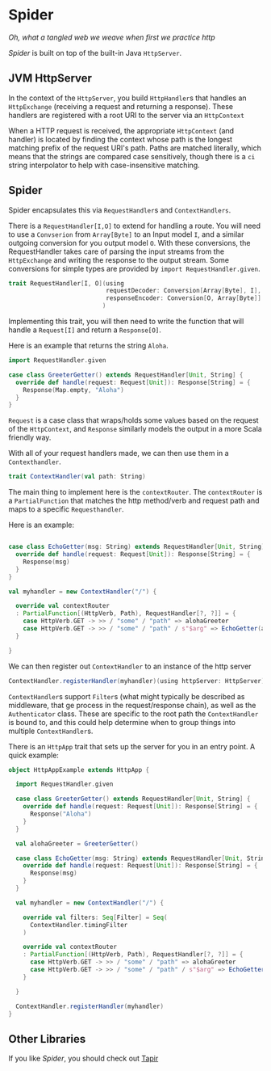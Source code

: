 # Spider

*Oh, what a tangled web we weave when first we practice http*

*Spider* is built on top of the built-in Java `HttpServer`.

## JVM HttpServer

In the context of the `HttpServer`, you build `HttpHandler`s that handles an `HttpExchange` (receiving a request and
returning a response). These handlers are registered with a root URI to the server via an `HttpContext`

When a HTTP request is received, the appropriate `HttpContext` (and handler) is located by finding the context whose
path is the longest matching prefix of the request URI's path. Paths are matched literally, which means that the strings
are compared case sensitively, though there is a `ci` string interpolator to help with case-insensitive matching.

## Spider

Spider encapsulates this via `RequestHandler`s and `ContextHandlers`.

There is a `RequestHandler[I,O]` to extend for handling a route. You will need to use a `Convserion` from `Array[Byte]`
to an Input model `I`, and a similar outgoing conversion for you output model `O`. With these conversions, the
RequestHandler takes care of parsing the input streams from the `HttpExchange` and writing the response to the output
stream. Some conversions for simple types are provided by `import RequestHandler.given`.

```scala 3
trait RequestHandler[I, O](using
                           requestDecoder: Conversion[Array[Byte], I],
                           responseEncoder: Conversion[O, Array[Byte]]
                          )
```

Implementing this trait, you will then need to write the function that will handle a `Request[I]` and return a
`Response[O]`.

Here is an example that returns the string `Aloha`.

```scala 3
import RequestHandler.given

case class GreeterGetter() extends RequestHandler[Unit, String] {
  override def handle(request: Request[Unit]): Response[String] = {
    Response(Map.empty, "Aloha")
  }
}
```

`Request` is a case class that wraps/holds some values based on the request of the `HttpContext`, and `Response`
similarly models the output in a more Scala friendly way.

With all of your request handlers made, we can then use them in a `Contexthandler`.

```scala 3
trait ContextHandler(val path: String) 
```

The main thing to implement here is the `contextRouter`. The `contextRouter` is a `PartialFunction` that matches the
http method/verb and request path and maps to a specific `Requesthandler`.

Here is an example:

```scala 3

case class EchoGetter(msg: String) extends RequestHandler[Unit, String] {
  override def handle(request: Request[Unit]): Response[String] = {
    Response(msg)
  }
}

val myhandler = new ContextHandler("/") {

  override val contextRouter
  : PartialFunction[(HttpVerb, Path), RequestHandler[?, ?]] = {
    case HttpVerb.GET -> >> / "some" / "path" => alohaGreeter
    case HttpVerb.GET -> >> / "some" / "path" / s"$arg" => EchoGetter(arg)
  }

}
```

We can then register out `ContextHandler` to an instance of the http server

```scala 3
ContextHandler.registerHandler(myhandler)(using httpServer: HttpServer)
```

`ContextHandler`s support `Filter`s (what might typically be described as middleware, that ge process in the
request/response chain), as well as the `Authenticator` class. These are specific to the root path the `ContextHandler`
is bound to, and this could help determine when to group things into multiple `ContextHandler`s.

There is an `HttpApp` trait that sets up the server for you in an entry point. A quick example:

```scala 3
object HttpAppExample extends HttpApp {

  import RequestHandler.given

  case class GreeterGetter() extends RequestHandler[Unit, String] {
    override def handle(request: Request[Unit]): Response[String] = {
      Response("Aloha")
    }
  }

  val alohaGreeter = GreeterGetter()

  case class EchoGetter(msg: String) extends RequestHandler[Unit, String] {
    override def handle(request: Request[Unit]): Response[String] = {
      Response(msg)
    }
  }

  val myhandler = new ContextHandler("/") {

    override val filters: Seq[Filter] = Seq(
      ContextHandler.timingFilter
    )

    override val contextRouter
    : PartialFunction[(HttpVerb, Path), RequestHandler[?, ?]] = {
      case HttpVerb.GET -> >> / "some" / "path" => alohaGreeter
      case HttpVerb.GET -> >> / "some" / "path" / s"$arg" => EchoGetter(arg)
    }

  }

  ContextHandler.registerHandler(myhandler)
}
```

## Other Libraries

If you like *Spider*, you should check out [Tapir](https://tapir.softwaremill.com/en/latest/)